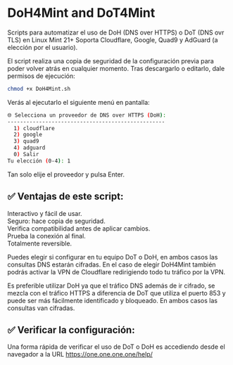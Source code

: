 # DoH4Mint and DoT4Mint
Scripts para automatizar el uso de DoH (DNS over HTTPS) o DoT (DNS ovr TLS) en Linux Mint 21+
Soporta Cloudflare, Google, Quad9 y AdGuard (a elección por el usuario).

El script realiza una copia de seguridad de la configuración previa para poder volver atrás en cualquier momento.
Tras descargarlo o editarlo, dale permisos de ejecución:
```bash
chmod +x DoH4Mint.sh
```
Verás al ejecutarlo el siguiente menú en pantalla:
```bash
🌐 Selecciona un proveedor de DNS over HTTPS (DoH):
--------------------------------------------------
  1) cloudflare
  2) google
  3) quad9
  4) adguard
  0) Salir
Tu elección (0-4): 1
```
Tan solo elije el proveedor y pulsa Enter.

<h2>✅ Ventajas de este script:</h2>

Interactivo y fácil de usar.<br>
Seguro: hace copia de seguridad.<br>
Verifica compatibilidad antes de aplicar cambios.<br>
Prueba la conexión al final.<br>
Totalmente reversible.<br>

Puedes elegir si configurar en tu equipo DoT o DoH, en ambos casos las consultas DNS estarán cifradas. En el caso de elegir DoH4Mint también podrás activar la VPN de Cloudflare redirigiendo todo tu tráfico por la VPN.

Es preferible utilizar DoH ya que el tráfico DNS además de ir cifrado, se mezcla con el tráfico HTTPS a diferencia de DoT que utiliza el puerto 853 y puede ser más fácilmente identificado y bloqueado. En ambos casos las consultas van cifradas.

<h2>✅ Verificar la configuración:</h2>

Una forma rápida de verificar el uso de DoT o DoH es accediendo desde el navegador a la URL https://one.one.one.one/help/

